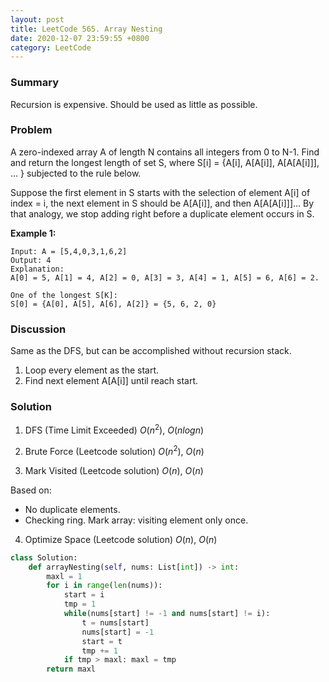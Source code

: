 ```yaml
---
layout: post
title: LeetCode 565. Array Nesting
date: 2020-12-07 23:59:55 +0800
category: LeetCode
---
```


### Summary
Recursion is expensive. Should be used as little as possible.

### Problem
A zero-indexed array A of length N contains all integers from 0 to N-1. Find and return the longest length of set S, where S[i] = {A[i], A[A[i]], A[A[A[i]]], ... } subjected to the rule below.

Suppose the first element in S starts with the selection of element A[i] of index = i, the next element in S should be A[A[i]], and then A[A[A[i]]]… By that analogy, we stop adding right before a duplicate element occurs in S.

**Example 1:**
```
Input: A = [5,4,0,3,1,6,2]
Output: 4
Explanation: 
A[0] = 5, A[1] = 4, A[2] = 0, A[3] = 3, A[4] = 1, A[5] = 6, A[6] = 2.

One of the longest S[K]:
S[0] = {A[0], A[5], A[6], A[2]} = {5, 6, 2, 0}
```

### Discussion
Same as the DFS, but can be accomplished without recursion stack.
1. Loop every element as the start.
2. Find next element A[A[i]] until reach start.

### Solution
1. DFS (Time Limit Exceeded) $O(n^2)$, $O(nlogn)$

2. Brute Force (Leetcode solution) $O(n^2)$, $O(n)$

3. Mark Visited (Leetcode solution) $O(n)$, $O(n)$

Based on:
  * No duplicate elements.
  * Checking ring.
Mark array: visiting element only once.

4. Optimize Space (Leetcode solution) $O(n)$, $O(n)$

```python
class Solution:
    def arrayNesting(self, nums: List[int]) -> int:
        maxl = 1
        for i in range(len(nums)):          
            start = i
            tmp = 1
            while(nums[start] != -1 and nums[start] != i):
                t = nums[start]
                nums[start] = -1
                start = t
                tmp += 1
            if tmp > maxl: maxl = tmp
        return maxl
```
